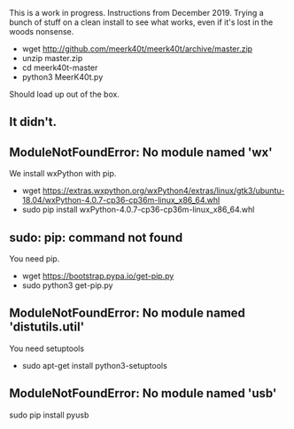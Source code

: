 This is a work in progress.
Instructions from December 2019.
Trying a bunch of stuff on a clean install to see what works, even if it's lost in the woods nonsense.

* wget http://github.com/meerk40t/meerk40t/archive/master.zip
* unzip master.zip
* cd meerk40t-master
* python3 MeerK40t.py

Should load up out of the box.

It didn't.
---


ModuleNotFoundError: No module named 'wx'
---

We install wxPython with pip.

* wget https://extras.wxpython.org/wxPython4/extras/linux/gtk3/ubuntu-18.04/wxPython-4.0.7-cp36-cp36m-linux_x86_64.whl
* sudo pip install wxPython-4.0.7-cp36-cp36m-linux_x86_64.whl

sudo: pip: command not found
---

You need pip.

* wget https://bootstrap.pypa.io/get-pip.py
* sudo python3 get-pip.py

ModuleNotFoundError: No module named 'distutils.util'
---

You need setuptools

* sudo apt-get install python3-setuptools


ModuleNotFoundError: No module named 'usb'
---

sudo pip install pyusb
